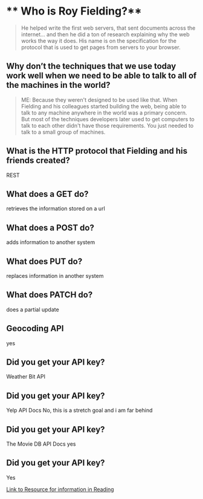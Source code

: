 # ** Who is Roy Fielding?**
> He helped write the first web servers, that sent documents across the internet… and then he did a ton of research explaining why the web works the way it does. His name is on the specification for the protocol that is used to get pages from servers to your browser.

## **Why don’t the techniques that we use today work well when we need to be able to talk to all of the machines in the world?** 
> ME: Because they weren't designed to be used like that. When Fielding and his colleagues started building the web, being able to talk to any machine anywhere in the world was a primary concern. But most of the techniques developers later used to get computers to talk to each other didn't have those requirements. You just needed to talk to a small group of machines.

## **What is the HTTP protocol that Fielding and his friends created?** 
REST

## **What does a GET do?**
retrieves the information stored on a url

## **What does a POST do?**
adds information to another system

## **What does PUT do?**
replaces information in another system
## **What does PATCH do?**
does a partial update

## Geocoding API
yes 
## Did you get your API key?
Weather Bit API

## Did you get your API key?
Yelp API Docs
No, this is a stretch goal and i am far behind
## Did you get your API key?
The Movie DB API Docs
yes 
## Did you get your API key?
Yes

[Link to Resource for information in Reading](https://gist.github.com/brookr/5977550)
